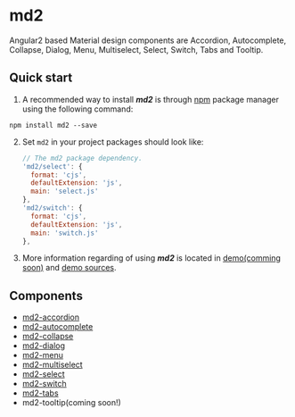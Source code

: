 # md2

Angular2 based Material design components are Accordion, Autocomplete, Collapse, Dialog, Menu, Multiselect, Select, Switch, Tabs and Tooltip.


## Quick start

1. A recommended way to install ***md2*** is through [npm](https://www.npmjs.com/package/md2) package manager using the following command:

  `npm install md2 --save`

2. Set `md2` in your project
    packages should look like:
    ```js
    // The md2 package dependency.
    'md2/select': {
      format: 'cjs',
      defaultExtension: 'js',
      main: 'select.js'
    },
    'md2/switch': {
      format: 'cjs',
      defaultExtension: 'js',
      main: 'switch.js'
    },
    ```

3. More information regarding of using ***md2*** is located in
  [demo(comming soon)](#) and [demo sources](https://github.com/DharmeshPipariya/md2/tree/master/src).


## Components

- [md2-accordion](https://github.com/DharmeshPipariya/md2/tree/master/src/components/accordion)
- [md2-autocomplete](https://github.com/DharmeshPipariya/md2/tree/master/src/components/autocomplete)
- [md2-collapse](https://github.com/DharmeshPipariya/md2/tree/master/src/components/collapse)
- [md2-dialog](https://github.com/DharmeshPipariya/md2/tree/master/src/components/dialog)
- [md2-menu](https://github.com/DharmeshPipariya/md2/tree/master/src/components/menu)
- [md2-multiselect](https://github.com/DharmeshPipariya/md2/tree/master/src/components/multiselect)
- [md2-select](https://github.com/DharmeshPipariya/md2/tree/master/src/components/select)
- [md2-switch](https://github.com/DharmeshPipariya/md2/tree/master/src/components/switch)
- [md2-tabs](https://github.com/DharmeshPipariya/md2/tree/master/src/components/tabs)
- md2-tooltip(coming soon!)

